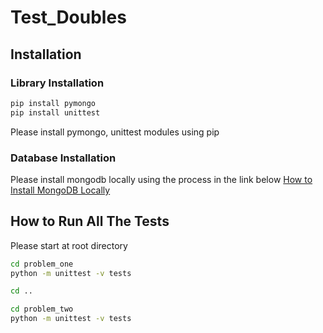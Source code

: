 # Test_Doubles

## Installation

### Library Installation

```bash
pip install pymongo
pip install unittest
```

Please install pymongo, unittest modules using pip

### Database Installation

Please install mongodb locally using the process in the link below
[How to Install MongoDB Locally](https://docs.mongodb.com/manual/tutorial/install-mongodb-on-os-x/)

## How to Run All The Tests

Please start at root directory

```bash
cd problem_one
python -m unittest -v tests

cd ..

cd problem_two
python -m unittest -v tests
```
